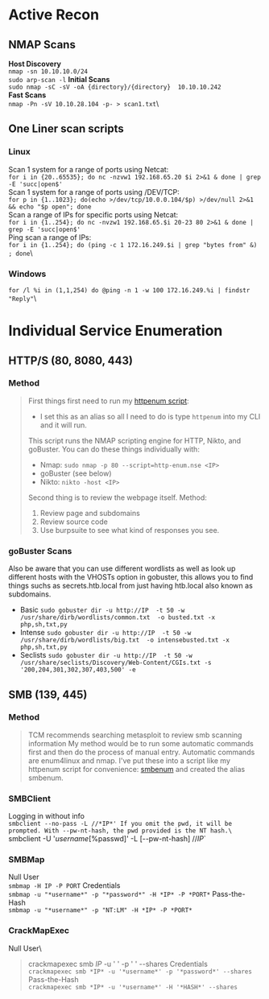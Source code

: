 # Active Recon

## NMAP Scans 
**Host Discovery**\
`nmap -sn 10.10.10.0/24`\
`sudo arp-scan -l`
**Initial Scans**\
`sudo nmap -sC -sV -oA {directory}/{directory}  10.10.10.242`\
**Fast Scans**\
`nmap -Pn -sV 10.10.28.104 -p- > scan1.txt`\

## One Liner scan scripts 
### Linux 
Scan 1 system for a range of ports using Netcat:\
`for i in {20..65535}; do nc -nzvw1 192.168.65.20 $i 2>&1 & done | grep -E 'succ|open$'`\
Scan 1 system for a range of ports using /DEV/TCP:\
`for p in {1..1023}; do(echo >/dev/tcp/10.0.0.104/$p) >/dev/null 2>&1 && echo "$p open"; done`\
Scan a range of IPs for specific ports using Netcat:\
`for i in {1..254}; do nc -nvzw1 192.168.65.$i 20-23 80 2>&1 & done | grep -E 'succ|open$'`\
Ping scan a range of IPs:\
`for i in {1..254}; do (ping -c 1 172.16.249.$i | grep "bytes from" &) ; done`\

### Windows 
`for /l %i in (1,1,254) do @ping -n 1 -w 100 172.16.249.%i | findstr "Reply"`\

# Individual Service Enumeration
## HTTP/S (80, 8080, 443)
### Method
> First things first need to run my [httpenum script](https://github.com/PTRIGGS1775/HackingNotes/blob/main/tools/httpenum.sh):
> - I set this as an alias so all I need to do is type `httpenum` into my CLI and it will run.
> 
> This script runs the NMAP scripting engine for HTTP, Nikto, and goBuster. You can do these things individually with:
> - Nmap:
> `sudo nmap -p 80 --script=http-enum.nse <IP>`
> - goBuster (see below)
> - Nikto:
> `nikto -host <IP>`
>
> Second thing is to review the webpage itself. Method:
> 1. Review page and subdomains
> 2. Review source code
> 3. Use burpsuite to see what kind of responses you see.

### goBuster Scans
Also be aware that you can use different wordlists as well as look up different hosts with the VHOSTs option in gobuster, this allows you to find things suchs as secrets.htb.local from just having htb.local also known as subdomains.
- Basic 
`sudo gobuster dir -u http://IP  -t 50 -w /usr/share/dirb/wordlists/common.txt  -o busted.txt -x php,sh,txt,py`
- Intense 
`sudo gobuster dir -u http://IP  -t 50 -w /usr/share/dirb/wordlists/big.txt  -o intensebusted.txt -x php,sh,txt,py`
- Seclists 
`sudo gobuster dir -u http://IP  -t 50 -w /usr/share/seclists/Discovery/Web-Content/CGIs.txt -s '200,204,301,302,307,403,500' -e`

## SMB (139, 445)
### Method
> TCM recommends searching metasploit to review smb scanning information
> My method would be to run some automatic commands first and then do the process of manual entry. 
> Automatic commands are enum4linux and nmap. I've put these into a script like my httpenum script for convenience: [smbenum](https://github.com/PTRIGGS1775/HackingNotes/blob/main/tools/smbenum.sh) and created the alias smbenum.

### SMBClient 
Logging in without info\
`smbclient --no-pass -L //*IP*'
If you omit the pwd, it will be prompted. With --pw-nt-hash, the pwd provided is the NT hash.\
`smbclient -U '*username*[%passwd]' -L [--pw-nt-hash] //*IP*`

### SMBMap 
Null User\
`smbmap -H IP -P PORT`
Credentials\
`smbmap -u "*username*" -p "*password*" -H *IP* -P *PORT*`
Pass-the-Hash\
`smbmap -u "*username*" -p "NT:LM" -H *IP* -P *PORT*`

### CrackMapExec 
Null User\
> crackmapexec smb *IP* -u ' ' -p ' ' --shares
Credentials\
`crackmapexec smb *IP* -u '*username*' -p '*password*' --shares`
Pass-the-Hash\
`crackmapexec smb *IP* -u '*username*' -H '*HASH*' --shares`
